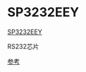# SP3232EEY

[SP3232EEY](https://www.jlc-smt.com/lcsc/detail?componentCode=C13482)

RS232芯片

[参考](https://oshwhub.com/jixin/TTL_RS232_SP3232EBEN_TR-14223d79138e415bb89689d060db1c6d)
